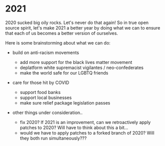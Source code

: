 # 2021

2020 sucked big oily rocks. Let's never do that again! So in true open source spirit, let's make 2021 a better year by doing what we can to ensure that each of us becomes a better version of ourselves. 

Here is some brainstorming about what we can do:

* build on anti-racism movements
   * add more support for the black lives matter movement
   * deplatform white supremacist vigilantes / neo-confederates
   * make the world safe for our LGBTQ friends
* care for those hit by COVID
   * support food banks
   * support local businesses
   * make sure relief package legislation passes

* other things under consideration..
   * fix 2020? If 2021 is an improvement, can we retroactively apply patches to 2020? Will have to think about this a bit...
   * would we have to apply patches to a forked branch of 2020? Will they both run simultaneously???


